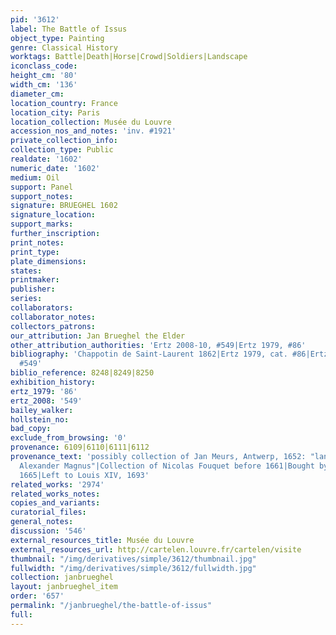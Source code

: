 ```yaml
---
pid: '3612'
label: The Battle of Issus
object_type: Painting
genre: Classical History
worktags: Battle|Death|Horse|Crowd|Soldiers|Landscape
iconclass_code:
height_cm: '80'
width_cm: '136'
diameter_cm:
location_country: France
location_city: Paris
location_collection: Musée du Louvre
accession_nos_and_notes: 'inv. #1921'
private_collection_info:
collection_type: Public
realdate: '1602'
numeric_date: '1602'
medium: Oil
support: Panel
support_notes:
signature: BRUEGHEL 1602
signature_location:
support_marks:
further_inscription:
print_notes:
print_type:
plate_dimensions:
states:
printmaker:
publisher:
series:
collaborators:
collaborator_notes:
collectors_patrons:
our_attribution: Jan Brueghel the Elder
other_attribution_authorities: 'Ertz 2008-10, #549|Ertz 1979, #86'
bibliography: 'Chappotin de Saint-Laurent 1862|Ertz 1979, cat. #86|Ertz 2008-10, cat.
  #549'
biblio_reference: 8248|8249|8250
exhibition_history:
ertz_1979: '86'
ertz_2008: '549'
bailey_walker:
hollstein_no:
bad_copy:
exclude_from_browsing: '0'
provenance: 6109|6110|6111|6112
provenance_text: 'possibly collection of Jan Meurs, Antwerp, 1652: "lantschap van
  Alexander Magnus"|Collection of Nicolas Fouquet before 1661|Bought by Andre le Notre,
  1665|Left to Louis XIV, 1693'
related_works: '2974'
related_works_notes:
copies_and_variants:
curatorial_files:
general_notes:
discussion: '546'
external_resources_title: Musée du Louvre
external_resources_url: http://cartelen.louvre.fr/cartelen/visite
thumbnail: "/img/derivatives/simple/3612/thumbnail.jpg"
fullwidth: "/img/derivatives/simple/3612/fullwidth.jpg"
collection: janbrueghel
layout: janbrueghel_item
order: '657'
permalink: "/janbrueghel/the-battle-of-issus"
full:
---
```

